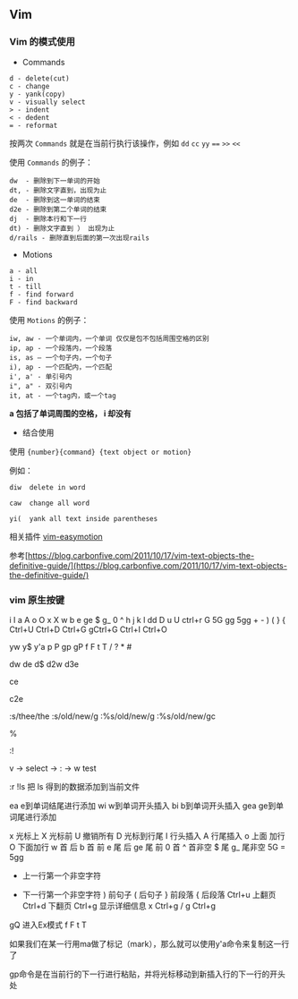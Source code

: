 ## Vim

### Vim 的模式使用

* Commands

```
d - delete(cut)
c - change
y - yank(copy)
v - visually select
> - indent 
< - dedent
= - reformat
```

按两次 `Commands` 就是在当前行执行该操作，例如 `dd` `cc` `yy` `==` `>>` `<<`

使用 `Commands` 的例子：

```
dw  - 删除到下一单词的开始
dt, - 删除文字直到，出现为止
de  - 删除到这一单词的结束
d2e - 删除到第二个单词的结束
dj  - 删除本行和下一行
dt) - 删除文字直到 ） 出现为止
d/rails - 删除直到后面的第一次出现rails
```

* Motions

```
a - all
i - in
t - till
f - find forward
F - find backward
```

使用 `Motions` 的例子：

```
iw, aw - 一个单词内，一个单词 仅仅是包不包括周围空格的区别
ip, ap - 一个段落内，一个段落
is, as – 一个句子内，一个句子
i), ap - 一个匹配内，一个匹配
i', a' - 单引号内
i", a" - 双引号内
it, at - 一个tag内，或一个tag
```

**a 包括了单词周围的空格， i 却没有**

* 结合使用

使用 `{number}{command} {text object or motion}`

例如：

```
diw  delete in word

caw  change all word

yi(  yank all text inside parentheses
```

相关插件 [vim-easymotion](https://github.com/easymotion/vim-easymotion.git)

参考[https://blog.carbonfive.com/2011/10/17/vim-text-objects-the-definitive-guide/](https://blog.carbonfive.com/2011/10/17/vim-text-objects-the-definitive-guide/)

### vim 原生按键

i I a A o O x X w b e ge $ g_ 0 ^ h j k l dd D u U ctrl+r G 5G gg 5gg + -  ) ( } { Ctrl+U Ctrl+D Ctrl+G gCtrl+G  Ctrl+I  Ctrl+O 


yw y$ y'a p P gp gP
f F t T / ? * #




dw
de
d$
d2w
d3e

ce

c2e

:s/thee/the 
:s/old/new/g
:%s/old/new/g
:%s/old/new/gc

%

:!

v -> select -> : -> w test

:r !ls  把 ls 得到的数据添加到当前文件

ea e到单词结尾进行添加
wi w到单词开头插入
bi b到单词开头插入
gea ge到单词尾进行添加






x 光标上 
X 光标前
U 撤销所有
D 光标到行尾
I 行头插入
A 行尾插入
o 上面 加行
O 下面加行
w 首 后
b 首 前
e 尾 后
ge 尾 前
0 首
^ 首非空
$ 尾 
g_ 尾非空
5G = 5gg
-  上一行第一个非空字符
+ 下一行第一个非空字符
) 前句子
( 后句子
} 前段落
{ 后段落
Ctrl+u  上翻页
Ctrl+d  下翻页
Ctrl+g  显示详细信息 x Ctrl+g  /  g Ctrl+g

gQ 进入Ex模式
f F t T



如果我们在某一行用ma做了标记（mark），那么就可以使用y'a命令来复制这一行了

gp命令是在当前行的下一行进行粘贴，并将光标移动到新插入行的下一行的开头处


